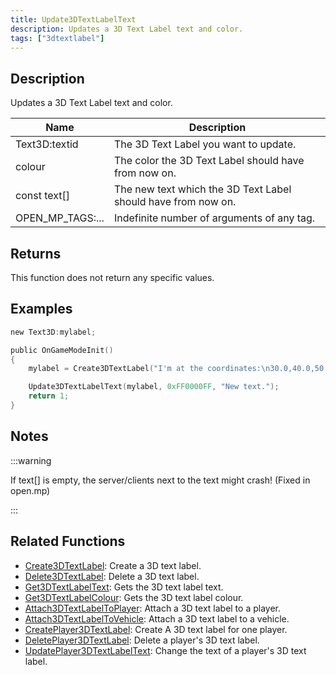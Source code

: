```yaml
---
title: Update3DTextLabelText
description: Updates a 3D Text Label text and color.
tags: ["3dtextlabel"]
---
```


## Description

Updates a 3D Text Label text and color.

| Name             | Description                                                   |
| ---------------- | ------------------------------------------------------------- |
| Text3D:textid    | The 3D Text Label you want to update.                         |
| colour           | The color the 3D Text Label should have from now on.          |
| const text[]     | The new text which the 3D Text Label should have from now on. |
| OPEN_MP_TAGS:... | Indefinite number of arguments of any tag.                    |

## Returns

This function does not return any specific values.

## Examples

```c
new Text3D:mylabel;

public OnGameModeInit()
{
    mylabel = Create3DTextLabel("I'm at the coordinates:\n30.0,40.0,50.0", 0x008080FF, 30.0, 40.0, 50.0, 40.0, 0);

    Update3DTextLabelText(mylabel, 0xFF0000FF, "New text.");
    return 1;
}
```

## Notes

:::warning

If text[] is empty, the server/clients next to the text might crash! (Fixed in open.mp)

:::

## Related Functions

- [Create3DTextLabel](Create3DTextLabel): Create a 3D text label.
- [Delete3DTextLabel](Delete3DTextLabel): Delete a 3D text label.
- [Get3DTextLabelText](Get3DTextLabelText): Gets the 3D text label text.
- [Get3DTextLabelColour](Get3DTextLabelColour): Gets the 3D text label colour.
- [Attach3DTextLabelToPlayer](Attach3DTextLabelToPlayer): Attach a 3D text label to a player.
- [Attach3DTextLabelToVehicle](Attach3DTextLabelToVehicle): Attach a 3D text label to a vehicle.
- [CreatePlayer3DTextLabel](CreatePlayer3DTextLabel): Create A 3D text label for one player.
- [DeletePlayer3DTextLabel](DeletePlayer3DTextLabel): Delete a player's 3D text label.
- [UpdatePlayer3DTextLabelText](UpdatePlayer3DTextLabelText): Change the text of a player's 3D text label.
